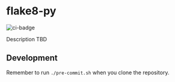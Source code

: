 # flake8-py
![ci-badge](https://github.com/outcome-co/flake8-py/workflows/Continuous%20Integration/badge.svg)

Description TBD

## Development

Remember to run `./pre-commit.sh` when you clone the repository.
